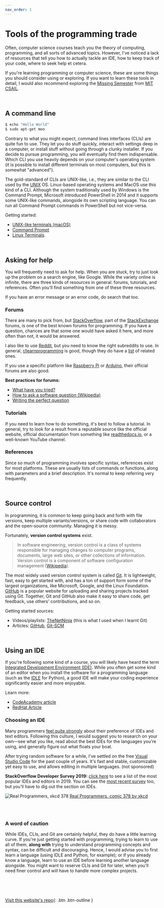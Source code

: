 ```yaml
---
nav_order: 1
---
```


# Tools of the programming trade

Often, computer science courses teach you the theory of computing, programming, and all sorts of advanced topics. However, I've noticed a lack of resources that tell you how to actually tackle an IDE, how to keep track of your code, where to seek help et cetera.

If you're learning programming or computer science, these are some things you should consider using or exploring. If you want to learn these tools in detail, I would also recommend exploring the [Missing Semester](https://missing.csail.mit.edu/) from [MIT CSAIL](https://www.csail.mit.edu/).

<br>

## A command line
```bash
$ echo "Hello World"
$ sudo apt-get moo
```
Contrary to what you might expect, command lines interfaces (CLIs) are quite fun to use. They let you do stuff quickly, interact with settings deep in a computer, or install stuff without going through a clunky installer. If you decide to pursue programming, you will eventually find them indispensable. Which CLI you use heavily depends on your computer's operating system (it is possible to install different terminals on most computers, but this is somewhat "advanced").

The gold-standard of CLIs are UNIX-like, i.e., they are similar to the CLI used by the [UNIX](https://simple.wikipedia.org/wiki/UNIX) OS. Linux-based operating systems and MacOS use this kind of a CLI. Although the system traditionally used by Windows is the Command Prompt, Microsoft introduced PowerShell in 2014 and it supports some UNIX-like commands, alongside its own scripting language. You can run all Command Prompt commands in PowerShell but not vice-versa.

Getting started:
* [UNIX-like terminals \(macOS\)](https://medium.com/@grace.m.nolan/terminal-for-beginners-e492ba10902a)
* [Command Prompt](https://www.makeuseof.com/tag/a-beginners-guide-to-the-windows-command-line/)
* [Linux Terminals](https://ubuntu.com/tutorials/command-line-for-beginners).

<br>

## Asking for help
You will frequently need to ask for help. When you are stuck, try to just look up the problem on a search engine, like Google. While the variety online is infinite, there are three kinds of resources in general: forums, tutorials, and references. Often you'll find something from one of these three resources.

If you have an error message or an error code, do search that too.

### Forums
There are many to pick from, but [StackOverflow](https://stackoverflow.com/), part of the [StackExchange](https://stackexchange.com/) forums, is one of the best known forums for programming. If you have a question, chances are that some one would have asked it here, and more often than not, it would be answered.

I also like to use [Reddit](https://reddit.com), but you need to know the right subreddits to use. In general, [r/learnprogramming](https://www.reddit.com/r/learnprogramming) is good, though they do have a [list](https://www.reddit.com/r/learnprogramming/wiki/index#wiki_related_communities) of related ones.

If you use a specific platform like [Raspberry Pi](https://www.raspberrypi.org/forums/) or [Arduino](https://forum.arduino.cc/), their official forums are also good.

**Best practices for forums:**
* [What have you tried?](https://mattgemmell.com/what-have-you-tried/)
* [How to ask a software question \(Wikipedia\)](https://en.wikipedia.org/wiki/Wikipedia:Reference_desk/How_to_ask_a_software_question)
* [Writing the perfect question](https://blogs.msmvps.com/jonskeet/2010/08/29/writing-the-perfect-question/)

### Tutorials
If you need to learn how to do something, it's best to follow a tutorial. In general, try to look for a result from a reputable source like the official website, official documentation from something like [readthedocs.io](https://readthedocs.io/), or a well-known YouTube channel.

### References
Since so much of programming involves specific syntax, references exist for most platforms. These are usually lists of commands or functions, along with parameters and a brief description. It's normal to keep referring very frequently.

<br>

## Source control
In programming, it is common to keep going back and forth with file versions, keep multiple variants/versions, or share code with collaborators and the open-source community. Managing it is messy.

Fortunately, **version control systems** exist.
> In software engineering, version control is a class of systems responsible for managing changes to computer programs, documents, large web sites, or other collections of information. Version control is a component of software configuration management ([Wikipedia](https://en.wikipedia.org/wiki/Version_control)).

The most widely used version control system is called [Git](https://git-scm.com/). It is lightweight, fast, easy to get started with, and has a ton of support form some of the largest organizations, like Microsoft, Google, and the Linux Foundation. [GitHub](https://github.com/) is a popular website for uploading and sharing projects tracked using Git. Together, Git and GitHub also make it easy to share code, get feedback, use others' contributions, and so on.

Getting started sources:
* Videos/playlists: [TheNetNinja](https://youtube.com/playlist?list=PL4cUxeGkcC9goXbgTDQ0n_4TBzOO0ocPR) (this is what I used when I learnt Git)
* Articles: [GitHub](https://docs.github.com/en/github/getting-started-with-github), [Git-SCM](https://git-scm.com/book/en/v2/Getting-Started-First-Time-Git-Setup)

<br>

## Using an IDE
If you're following some kind of a course, you will likely have heard the term [Integrated Development Environment \(IDE\)](https://simple.wikipedia.org/wiki/Integrated_development_environment). While you often get some kind of an editor when you install the software for a programming language (such as the [IDLE](https://docs.python.org/library/idle.html) for Python), a good IDE will make your coding experience significantly easier and more enjoyable.

Learn more:
* [CodeAcademy article](https://www.codecademy.com/articles/what-is-an-ide)
* [RedHat Article](https://www.redhat.com/en/topics/middleware/what-is-ide)

### Choosing an IDE
Many programmers [feel quite strongly](https://en.wikipedia.org/wiki/Editor_war) about their preference of IDEs and text editors. Following this culture, I would suggest you to research on your own—see what you like, read about the best IDEs for the languages you're using, and generally figure out what floats your boat.

After trying random software for a while, I've settled on the free [Visual Studio Code](https://code.visualstudio.com/) for the past couple of years. It's fast and stable, customizable yet easy to use, and allows editing in multiple languages. (not sponsored)

**StackOverflow Developer Survey 2019:** [click here](https://insights.stackoverflow.com/survey/2019/#development-environments-and-tools) to see a list of the most popular IDEs and editors in 2019. You can see the [most recent survey](https://insights.stackoverflow.com/survey/) too, but you'll have to dig out the section on IDEs.

![Real Programmers, xkcd 378](https://imgs.xkcd.com/comics/real_programmers.png)
[Real Programmers, comic 378 by xkcd](https://xkcd.com/378/)


<br> <br>

### A word of caution
While IDEs, CLIs, and Git are certainly helpful, they do have a little learning curve. If you're just getting started with programming, trying to learn to use all of them, **along with** trying to understand programming concepts and syntax, can be difficult and discouraging. Hence, I would advise you to first learn a language (using IDLE and Python, for example); or if you already know a language, learn to use an IDE before learning another language alongside. You might want to reserve CLIs and Git for later, when you'll need finer control and will have to handle more complex projects.

<br> <br> <br>

[Visit this website's repo](https://github.com/eccentricOrange/CAIE-Computer-Science){: .btn .btn-outline }
